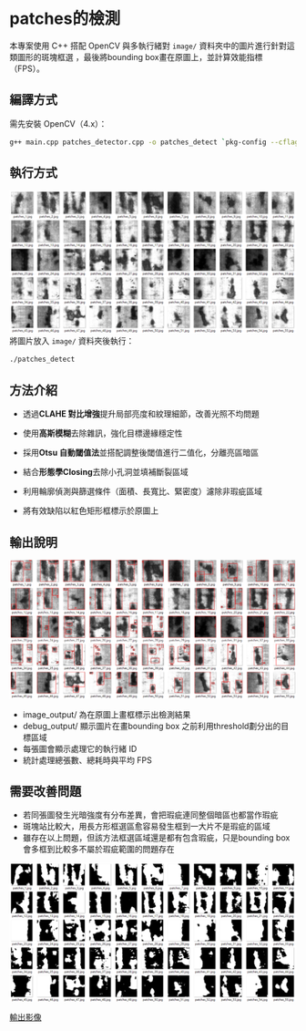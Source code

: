 # patches的檢測

本專案使用 C++ 搭配 OpenCV 與多執行緒對 `image/` 資料夾中的圖片進行針對這類圖形的斑塊框選
，最後將bounding box畫在原圖上，並計算效能指標（FPS）。

##  編譯方式

需先安裝 OpenCV（4.x）：

```bash
g++ main.cpp patches_detector.cpp -o patches_detect `pkg-config --cflags --libs opencv4` -std=c++17 -pthread


```

##  執行方式
![image](https://github.com/langz824/threaded_opencv_demo/blob/patches_detector/patches.png)
將圖片放入 `image/` 資料夾後執行：

```bash
./patches_detect
```
##  方法介紹
- 透過**CLAHE 對比增強**提升局部亮度和紋理細節，改善光照不均問題

- 使用**高斯模糊**去除雜訊，強化目標邊緣穩定性

- 採用**Otsu 自動閾值法**並搭配調整後閾值進行二值化，分離亮區暗區

- 結合**形態學Closing**去除小孔洞並填補斷裂區域

- 利用輪廓偵測與篩選條件（面積、長寬比、緊密度）濾除非瑕疵區域 

- 將有效缺陷以紅色矩形框標示於原圖上
##  輸出說明

![image](https://github.com/langz824/threaded_opencv_demo/blob/patches_detector/patches.output.png)
- image_output/ 為在原圖上畫框標示出檢測結果
- debug_output/ 顯示圖片在畫bounding box 之前利用threshold劃分出的目標區域
- 每張圖會顯示處理它的執行緒 ID
- 統計處理總張數、總耗時與平均 FPS


##  需要改善問題
- 若同張圖發生光暗強度有分布差異，會把瑕疵連同整個暗區也都當作瑕疵
- 斑塊站比較大，用長方形框選區愈容易發生框到一大片不是瑕疵的區域
- 雖存在以上問題，但該方法框選區域還是都有包含瑕疵，只是bounding box 會多框到比較多不屬於瑕疵範圍的問題存在

![image](https://github.com/langz824/threaded_opencv_demo/blob/patches_detector/patches_mask.png)

[輸出影像](<https://drive.google.com/drive/folders/1f1MmPorlefPK_Ha_rEafp9TYftkf9Mp9?hl=zh-TW>)